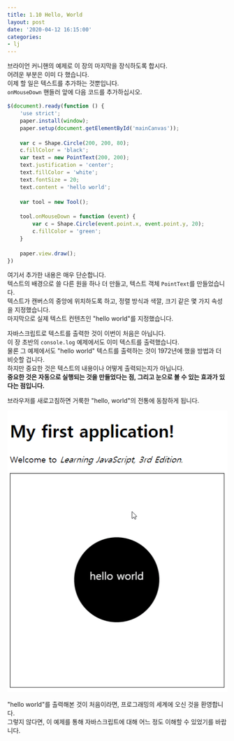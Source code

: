 ```yaml
---
title: 1.10 Hello, World
layout: post
date: '2020-04-12 16:15:00'
categories:
- lj
---
```


브라이언 커니핸의 예제로 이 장의 마지막을 장식하도록 합시다.  
어려운 부분은 이미 다 했습니다.  
이제 할 일은 텍스트를 추가하는 것뿐입니다.  
`onMouseDown` 핸들러 앞에 다음 코드를 추가하십시오.

```javascript
$(document).ready(function () {
    'use strict';
    paper.install(window);
    paper.setup(document.getElementById('mainCanvas'));

    var c = Shape.Circle(200, 200, 80);
    c.fillColor = 'black';
    var text = new PointText(200, 200);
    text.justification = 'center';
    text.fillColor = 'white';
    text.fontSize = 20;
    text.content = 'hello world';

    var tool = new Tool();

    tool.onMouseDown = function (event) {
        var c = Shape.Circle(event.point.x, event.point.y, 20);
        c.fillColor = 'green';
    }

    paper.view.draw();
})
```


여기서 추가한 내용은 매우 단순합니다.  
텍스트의 배경으로 쓸 다른 원을 하나 더 만들고, 텍스트 객체 `PointText`를 만들었습니다.  
텍스트가 캔버스의 중앙에 위치하도록 하고, 정렬 방식과 색깔, 크기 같은 몇 가지 속성을 지정했습니다.  
마지막으로 실제 텍스트 컨텐츠인 "hello world"를 지정했습니다.  

자바스크립트로 텍스트를 출력한 것이 이번이 처음은 아닙니다.  
이 장 초반의 `console.log` 예제에서도 이미 텍스트를 출력했습니다.  
물론 그 예제에서도 "hello world" 텍스트를 출력하는 것이 1972년에 했을 방법과 더 비슷할 겁니다.  
하지만 중요한 것은 텍스트의 내용이나 어떻게 출력되는지가 아닙니다.  
**중요한 것은 자동으로 실행되는 것을 만들었다는 점, 그리고 눈으로 볼 수 있는 효과가 있다는 점입니다.**  

브라우저를 새로고침하면 거룩한 "hello, world"의 전통에 동참하게 됩니다.  

![이미지](/static/img/learningjs/image05.gif)

"hello world"를 출력해본 것이 처음이라면, 프로그래밍의 세계에 오신 것을 환영합니다.  
그렇지 않다면, 이 예제를 통해 자바스크립트에 대해 어느 정도 이해할 수 있었기를 바랍니다.